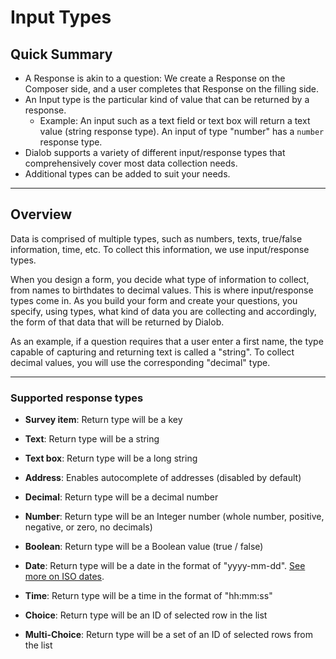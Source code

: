 # Input Types

## Quick Summary

* A Response is akin to a question: We create a Response on the Composer side, and a user completes that Response on the filling side.
* An Input type is the particular kind of value that can be returned by a response. 
  * Example: An input such as a text field or text box will return a text value (string response type). An input of type "number" has a `number` response type.
* Dialob supports a variety of different input/response types that comprehensively cover most data collection needs.
* Additional types can be added to suit your needs.

---

## Overview

Data is comprised of multiple types, such as numbers, texts, true/false information, time, etc.  To collect this information, we use input/response types. 

When you design a form, you decide what type of information to collect, from names to birthdates to decimal values. This is where input/response types come in. As you build your form and create your questions, you specify, using types, what kind of data you are collecting and accordingly, the form of that data that will be returned by Dialob.

As an example, if a question requires that a user enter a first name, the type capable of capturing and returning text is called a "string".  To collect decimal values, you will use the corresponding "decimal" type.

---

### Supported response types

* **Survey item**: Return type will be a key

* **Text**: Return type will be a string

* **Text box**: Return type will be a long string

* **Address**: Enables autocomplete of addresses (disabled by default)

* **Decimal**: Return type will be a decimal number

* **Number**: Return type will be an Integer number (whole number, positive, negative, or zero, no decimals)

* **Boolean**: Return type will be a Boolean value (true / false)

* **Date**: Return type will be a date in the format of "yyyy-mm-dd". [See more on ISO dates](https://en.wikipedia.org/wiki/ISO_8601).

* **Time**: Return type will be a time in the format of "hh:mm:ss"

* **Choice**: Return type will be an ID of selected row in the list

* **Multi-Choice**: Return type will be a set of an ID of selected rows from the list


